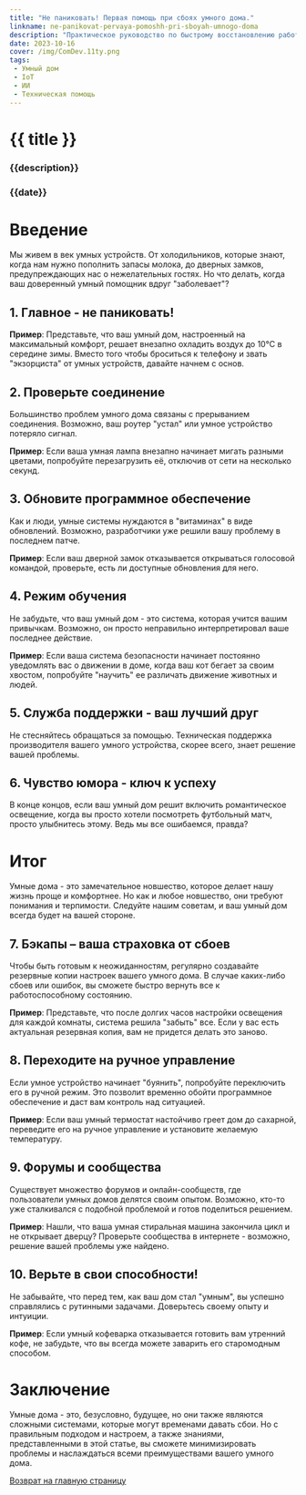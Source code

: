 ```yaml
---
title: "Не паниковать! Первая помощь при сбоях умного дома."
linkname: ne-panikovat-pervaya-pomoshh-pri-sboyah-umnogo-doma
description: "Практическое руководство по быстрому восстановлению работы вашей умной системы."
date: 2023-10-16
cover: /img/ComDev.11ty.png
tags:
 - Умный дом
 - IoT
 - ИИ
 - Техническая помощь
---
```


# {{ title }}
### {{description}}
### {{date}}

# Введение

Мы живем в век умных устройств. От холодильников, которые знают, когда нам нужно пополнить запасы молока, до дверных замков, предупреждающих нас о нежелательных гостях. Но что делать, когда ваш доверенный умный помощник вдруг "заболевает"?

## 1. Главное - не паниковать!

**Пример**: Представьте, что ваш умный дом, настроенный на максимальный комфорт, решает внезапно охладить воздух до 10°C в середине зимы. Вместо того чтобы броситься к телефону и звать "экзорциста" от умных устройств, давайте начнем с основ.

## 2. Проверьте соединение

Большинство проблем умного дома связаны с прерыванием соединения. Возможно, ваш роутер "устал" или умное устройство потеряло сигнал.

**Пример**: Если ваша умная лампа внезапно начинает мигать разными цветами, попробуйте перезагрузить её, отключив от сети на несколько секунд.

## 3. Обновите программное обеспечение

Как и люди, умные системы нуждаются в "витаминах" в виде обновлений. Возможно, разработчики уже решили вашу проблему в последнем патче.

**Пример**: Если ваш дверной замок отказывается открываться голосовой командой, проверьте, есть ли доступные обновления для него.

## 4. Режим обучения

Не забудьте, что ваш умный дом - это система, которая учится вашим привычкам. Возможно, он просто неправильно интерпретировал ваше последнее действие.

**Пример**: Если ваша система безопасности начинает постоянно уведомлять вас о движении в доме, когда ваш кот бегает за своим хвостом, попробуйте "научить" ее различать движение животных и людей.

## 5. Служба поддержки - ваш лучший друг

Не стесняйтесь обращаться за помощью. Техническая поддержка производителя вашего умного устройства, скорее всего, знает решение вашей проблемы.

## 6. Чувство юмора - ключ к успеху

В конце концов, если ваш умный дом решит включить романтическое освещение, когда вы просто хотели посмотреть футбольный матч, просто улыбнитесь этому. Ведь мы все ошибаемся, правда?

# Итог

Умные дома - это замечательное новшество, которое делает нашу жизнь проще и комфортнее. Но как и любое новшество, они требуют понимания и терпимости. Следуйте нашим советам, и ваш умный дом всегда будет на вашей стороне.
## 7. Бэкапы – ваша страховка от сбоев

Чтобы быть готовым к неожиданностям, регулярно создавайте резервные копии настроек вашего умного дома. В случае каких-либо сбоев или ошибок, вы сможете быстро вернуть все к работоспособному состоянию.

**Пример**: Представьте, что после долгих часов настройки освещения для каждой комнаты, система решила "забыть" все. Если у вас есть актуальная резервная копия, вам не придется делать это заново.

## 8. Переходите на ручное управление

Если умное устройство начинает "буянить", попробуйте переключить его в ручной режим. Это позволит временно обойти программное обеспечение и даст вам контроль над ситуацией.

**Пример**: Если ваш умный термостат настойчиво греет дом до сахарной, переведите его на ручное управление и установите желаемую температуру.

## 9. Форумы и сообщества

Существует множество форумов и онлайн-сообществ, где пользователи умных домов делятся своим опытом. Возможно, кто-то уже сталкивался с подобной проблемой и готов поделиться решением.

**Пример**: Нашли, что ваша умная стиральная машина закончила цикл и не открывает дверцу? Проверьте сообщества в интернете - возможно, решение вашей проблемы уже найдено.

## 10. Верьте в свои способности!

Не забывайте, что перед тем, как ваш дом стал "умным", вы успешно справлялись с рутинными задачами. Доверьтесь своему опыту и интуиции.

**Пример**: Если умный кофеварка отказывается готовить вам утренний кофе, не забудьте, что вы всегда можете заварить его старомодным способом.

# Заключение

Умные дома - это, безусловно, будущее, но они также являются сложными системами, которые могут временами давать сбои. Но с правильным подходом и настроем, а также знаниями, представленными в этой статье, вы сможете минимизировать проблемы и наслаждаться всеми преимуществами вашего умного дома.

[Возврат на главную страницу](/)
